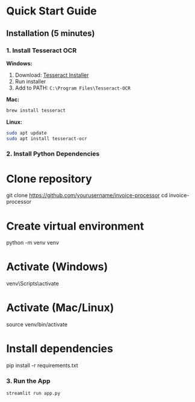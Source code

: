 # Quick Start Guide

## Installation (5 minutes)

### 1. Install Tesseract OCR

**Windows:**
1. Download: [Tesseract Installer](https://github.com/UB-Mannheim/tesseract/wiki)
2. Run installer
3. Add to PATH: `C:\Program Files\Tesseract-OCR`

**Mac:**
```bash
brew install tesseract
```

**Linux:**
```bash
sudo apt update
sudo apt install tesseract-ocr
```

### 2. Install Python Dependencies

# Clone repository
git clone https://github.com/yourusername/invoice-processor
cd invoice-processor

# Create virtual environment
python -m venv venv

# Activate (Windows)
venv\Scripts\activate

# Activate (Mac/Linux)
source venv/bin/activate

# Install dependencies
pip install -r requirements.txt

### 3. Run the App

```bash
streamlit run app.py
```